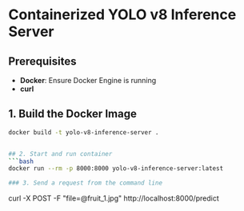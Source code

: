 # Containerized YOLO v8 Inference Server



## Prerequisites

- **Docker**: Ensure Docker Engine is running
- **curl**

## 1. Build the Docker Image

```bash
docker build -t yolo-v8-inference-server .


## 2. Start and run container
```bash
docker run --rm -p 8000:8000 yolo-v8-inference-server:latest

### 3. Send a request from the command line
```
curl -X POST -F "file=@fruit_1.jpg" http://localhost:8000/predict
